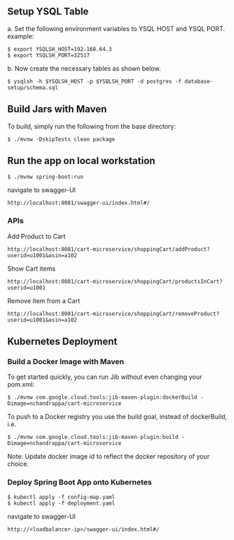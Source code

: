 ## Setup YSQL Table

a. Set the following environment variables to YSQL HOST and YSQL PORT.  example: 

```
$ export YSQLSH_HOST=192.168.64.3
$ export YSQLSH_PORT=32517
```

b. Now create the necessary tables as shown below. 

```
$ ysqlsh -h $YSQLSH_HOST -p $YSQLSH_PORT -d postgres -f database-setup/schema.sql
```

## Build Jars with Maven 
To build, simply run the following from the base directory:

```
$ ./mvnw -DskipTests clean package
```

## Run the app on local workstation

```
$ ./mvnw spring-boot:run
```

navigate to swagger-UI

```
http://localhost:8081/swagger-ui/index.html#/
```

### APIs

Add Product to Cart

```
http://localhost:8081/cart-microservice/shoppingCart/addProduct?userid=u1001&asin=a102
```

Show Cart items

```
http://localhost:8081/cart-microservice/shoppingCart/productsInCart?userid=u1001
```

Remove item from a Cart

```
http://localhost:8081/cart-microservice/shoppingCart/removeProduct?userid=u1001&asin=a102
```

## Kubernetes Deployment

### Build a Docker Image with Maven

To get started quickly, you can run Jib without even changing your pom.xml:

```
$ ./mvnw com.google.cloud.tools:jib-maven-plugin:dockerBuild -Dimage=nchandrappa/cart-microservice
```

To push to a Docker registry you use the build goal, instead of dockerBuild, i.e.

```
$ ./mvnw com.google.cloud.tools:jib-maven-plugin:build -Dimage=nchandrappa/cart-microservice
```

Note: Update docker image id to reflect the docker repository of your choice.


### Deploy Spring Boot App onto Kubernetes


```
$ kubectl apply -f config-map.yaml
$ kubectl apply -f deployment.yaml
```

navigate to swagger-UI

```
http://<loadbalancer-ip>/swagger-ui/index.html#/
```